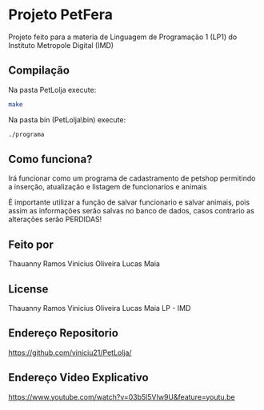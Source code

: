 # Projeto PetFera

Projeto feito para a materia de Linguagem de Programação 1 (LP1) do Instituto Metropole Digital (IMD)

## Compilação

Na pasta PetLolja execute:

```bash
make
```

Na pasta bin (PetLolja\bin) execute:

```bash
./programa
```

## Como funciona?

Irá funcionar como um programa de cadastramento de petshop permitindo a inserção, atualização e listagem de funcionarios e animais

É importante utilizar a função de salvar funcionario e salvar animais, pois assim as informações serão salvas no banco de dados, casos contrario as alterações serão PERDIDAS!

## Feito por

Thauanny Ramos
Vinicius Oliveira
Lucas Maia

## License

Thauanny Ramos
Vinicius Oliveira
Lucas Maia
LP - IMD

## Endereço Repositorio

https://github.com/viniciu21/PetLolja/

## Endereço Video Explicativo

https://www.youtube.com/watch?v=03b5l5VIw9U&feature=youtu.be
